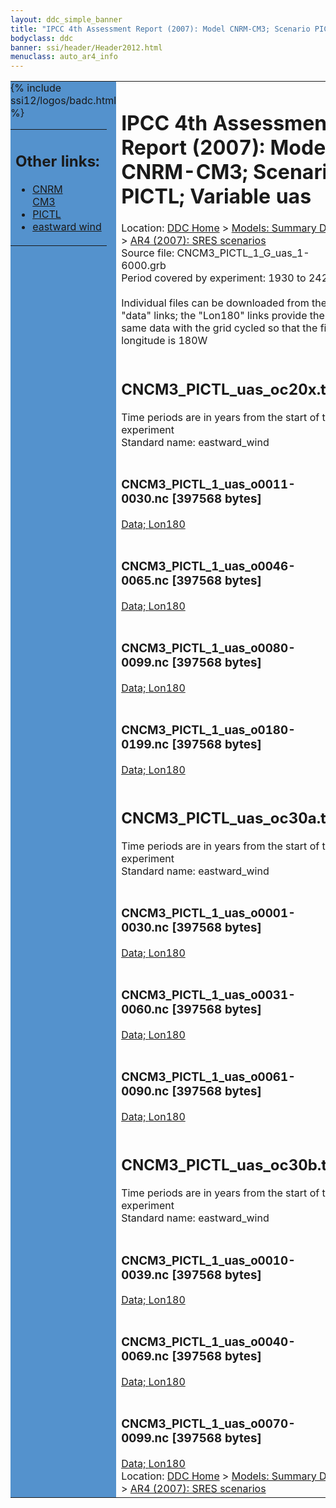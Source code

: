 ```yaml
---
layout: ddc_simple_banner
title: "IPCC 4th Assessment Report (2007): Model CNRM-CM3; Scenario PICTL; Variable uas"
bodyclass: ddc
banner: ssi/header/Header2012.html
menuclass: auto_ar4_info
---
```



<table width="100%" border="0" cellspacing="0" cellpadding="0" style="border-collapse: collapse;">
<tr style="margin:0;padding:0;border:0;">
<td style="margin:0;padding:0;border:0;height:1pt;width:150pt;background:#5492CD;" valign="top" >

<div id="lh-col2" class="auto_ar4_info">
<table class="menumain" bgcolor="#5492CD" cellspacing="0" width="100%" border="0">
<tr><td>
<h2> Other links:</h2>
<ul>
<li><a href="/auto/ar4/model-CNRM-CM3.html">CNRM<br/>CM3</a></li>
<li><a href="/auto/ar4/scenario-PICTL.html">PICTL</a></li>
<li><a href="/auto/ar4/var-eastward_wind.html">eastward wind</a></li>
</ul>
</td></tr>
{% include ssi12/logos/badc.html %}
</table>
</div>
</td>
<td><h1>IPCC 4th Assessment Report (2007): Model CNRM-CM3; Scenario PICTL; Variable uas</h1>

<!-- Breadcrumb1 -->
<div id="breadcrumb1" align="left">
Location: <a href="/index.html">DDC Home</a> > <a href="/sim/gcm_clim/">Models: Summary Data</a>
> <a href="/sim/gcm_clim/SRES_AR4/index.html">AR4 (2007): SRES scenarios</a>
</div>
<!-- End of Breadcrumb1 -->Source file: CNCM3_PICTL_1_G_uas_1-6000.grb
<br/>
Period covered by experiment: 1930 to 2429<br/>
<br/>Individual files can be downloaded from the "data" links; the "Lon180" links provide the same data
         with the grid cycled so that the first longitude is 180W<br/>
<br/><h2>CNCM3_PICTL_uas_oc20x.tar</h2>
Time periods are in years from the start of the experiment<br/>
Standard name: eastward_wind<br>
<br/><h3>CNCM3_PICTL_1_uas_o0011-0030.nc [397568 bytes]</h3>
<a href="/cgi-bin/downl/ar4_nc/uas/CNCM3_PICTL_1_uas_o0011-0030.nc">Data; </a><a href="/cgi-bin/downl/ar4_nc/uas/CNCM3_PICTL_1_uas_o0011-0030.cyto180.nc"> Lon180</a><br/>
<br/><h3>CNCM3_PICTL_1_uas_o0046-0065.nc [397568 bytes]</h3>
<a href="/cgi-bin/downl/ar4_nc/uas/CNCM3_PICTL_1_uas_o0046-0065.nc">Data; </a><a href="/cgi-bin/downl/ar4_nc/uas/CNCM3_PICTL_1_uas_o0046-0065.cyto180.nc"> Lon180</a><br/>
<br/><h3>CNCM3_PICTL_1_uas_o0080-0099.nc [397568 bytes]</h3>
<a href="/cgi-bin/downl/ar4_nc/uas/CNCM3_PICTL_1_uas_o0080-0099.nc">Data; </a><a href="/cgi-bin/downl/ar4_nc/uas/CNCM3_PICTL_1_uas_o0080-0099.cyto180.nc"> Lon180</a><br/>
<br/><h3>CNCM3_PICTL_1_uas_o0180-0199.nc [397568 bytes]</h3>
<a href="/cgi-bin/downl/ar4_nc/uas/CNCM3_PICTL_1_uas_o0180-0199.nc">Data; </a><a href="/cgi-bin/downl/ar4_nc/uas/CNCM3_PICTL_1_uas_o0180-0199.cyto180.nc"> Lon180</a><br/>
<br/><h2>CNCM3_PICTL_uas_oc30a.tar</h2>
Time periods are in years from the start of the experiment<br/>
Standard name: eastward_wind<br>
<br/><h3>CNCM3_PICTL_1_uas_o0001-0030.nc [397568 bytes]</h3>
<a href="/cgi-bin/downl/ar4_nc/uas/CNCM3_PICTL_1_uas_o0001-0030.nc">Data; </a><a href="/cgi-bin/downl/ar4_nc/uas/CNCM3_PICTL_1_uas_o0001-0030.cyto180.nc"> Lon180</a><br/>
<br/><h3>CNCM3_PICTL_1_uas_o0031-0060.nc [397568 bytes]</h3>
<a href="/cgi-bin/downl/ar4_nc/uas/CNCM3_PICTL_1_uas_o0031-0060.nc">Data; </a><a href="/cgi-bin/downl/ar4_nc/uas/CNCM3_PICTL_1_uas_o0031-0060.cyto180.nc"> Lon180</a><br/>
<br/><h3>CNCM3_PICTL_1_uas_o0061-0090.nc [397568 bytes]</h3>
<a href="/cgi-bin/downl/ar4_nc/uas/CNCM3_PICTL_1_uas_o0061-0090.nc">Data; </a><a href="/cgi-bin/downl/ar4_nc/uas/CNCM3_PICTL_1_uas_o0061-0090.cyto180.nc"> Lon180</a><br/>
<br/><h2>CNCM3_PICTL_uas_oc30b.tar</h2>
Time periods are in years from the start of the experiment<br/>
Standard name: eastward_wind<br>
<br/><h3>CNCM3_PICTL_1_uas_o0010-0039.nc [397568 bytes]</h3>
<a href="/cgi-bin/downl/ar4_nc/uas/CNCM3_PICTL_1_uas_o0010-0039.nc">Data; </a><a href="/cgi-bin/downl/ar4_nc/uas/CNCM3_PICTL_1_uas_o0010-0039.cyto180.nc"> Lon180</a><br/>
<br/><h3>CNCM3_PICTL_1_uas_o0040-0069.nc [397568 bytes]</h3>
<a href="/cgi-bin/downl/ar4_nc/uas/CNCM3_PICTL_1_uas_o0040-0069.nc">Data; </a><a href="/cgi-bin/downl/ar4_nc/uas/CNCM3_PICTL_1_uas_o0040-0069.cyto180.nc"> Lon180</a><br/>
<br/><h3>CNCM3_PICTL_1_uas_o0070-0099.nc [397568 bytes]</h3>
<a href="/cgi-bin/downl/ar4_nc/uas/CNCM3_PICTL_1_uas_o0070-0099.nc">Data; </a><a href="/cgi-bin/downl/ar4_nc/uas/CNCM3_PICTL_1_uas_o0070-0099.cyto180.nc"> Lon180</a><br/>
<!-- Breadcrumb2 -->
<div id="breadcrumb2" align="left">
Location: <a href="/index.html">DDC Home</a> > <a href="/sim/gcm_clim/">Models: Summary Data</a>
> <a href="/sim/gcm_clim/SRES_AR4/index.html">AR4 (2007): SRES scenarios</a>
</div>
<!-- End of Breadcrumb2 --></td></tr></table>
